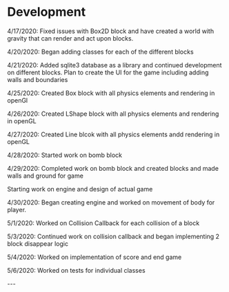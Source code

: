 # Development
<p>4/17/2020: Fixed issues with Box2D block and have created a world with gravity that can render and act upon blocks.</p>
<p> 4/20/2020: Began adding classes for each of the different blocks<p>
<p> 4/21/2020: Added sqlite3 database as a library and continued development on different blocks. Plan to create the UI 
for the game including adding walls and boundaries <p>
<p>4/25/2020: Created Box block with all physics elements and rendering in openGl</p>
<p>4/26/2020: Created LShape block with all physics elements and rendering in openGL</p>
<p>4/27/2020: Created Line blcok with all physics elements andd rendering in openGL</p>
<p>4/28/2020: Started work on bomb block</p>
<p>4/29/2020: Completed work on bomb block and created blocks and made walls and ground for game </p>
<p>Starting work on engine and design of actual game</p>
<p>4/30/2020: Began creating engine and worked on movement of body for player.</p>
<p>5/1/2020: Worked on Collision Callback for each collision of a block</p>
<p>5/3/2020: Continued work on collision callback and began implementing 2 block disappear logic</p>
<p>5/4/2020: Worked on implementation of score and end game </p>
<p>5/6/2020: Worked on tests for individual classes</p>
---